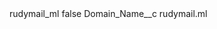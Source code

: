 <?xml version="1.0" encoding="UTF-8"?>
<CustomMetadata xmlns="http://soap.sforce.com/2006/04/metadata" xmlns:xsi="http://www.w3.org/2001/XMLSchema-instance" xmlns:xsd="http://www.w3.org/2001/XMLSchema">
    <label>rudymail_ml</label>
    <protected>false</protected>
    <values>
        <field>Domain_Name__c</field>
        <value xsi:type="xsd:string">rudymail.ml</value>
    </values>
</CustomMetadata>
